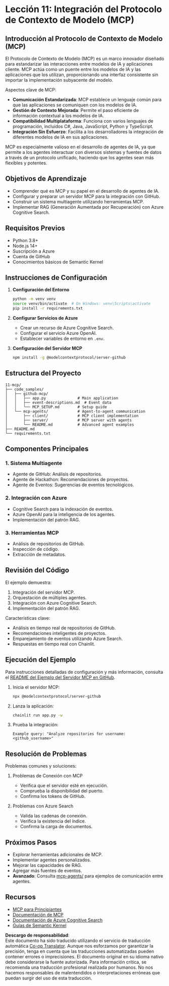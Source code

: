 <!--
CO_OP_TRANSLATOR_METADATA:
{
  "original_hash": "e255edb8423b34b4bba20263ef38f208",
  "translation_date": "2025-08-21T11:56:44+00:00",
  "source_file": "11-mcp/README.md",
  "language_code": "es"
}
-->
# Lección 11: Integración del Protocolo de Contexto de Modelo (MCP)

## Introducción al Protocolo de Contexto de Modelo (MCP)

El Protocolo de Contexto de Modelo (MCP) es un marco innovador diseñado para estandarizar las interacciones entre modelos de IA y aplicaciones cliente. MCP actúa como un puente entre los modelos de IA y las aplicaciones que los utilizan, proporcionando una interfaz consistente sin importar la implementación subyacente del modelo.

Aspectos clave de MCP:

- **Comunicación Estandarizada**: MCP establece un lenguaje común para que las aplicaciones se comuniquen con los modelos de IA.
- **Gestión de Contexto Mejorada**: Permite el paso eficiente de información contextual a los modelos de IA.
- **Compatibilidad Multiplataforma**: Funciona con varios lenguajes de programación, incluidos C#, Java, JavaScript, Python y TypeScript.
- **Integración Sin Esfuerzo**: Facilita a los desarrolladores la integración de diferentes modelos de IA en sus aplicaciones.

MCP es especialmente valioso en el desarrollo de agentes de IA, ya que permite a los agentes interactuar con diversos sistemas y fuentes de datos a través de un protocolo unificado, haciendo que los agentes sean más flexibles y potentes.

## Objetivos de Aprendizaje
- Comprender qué es MCP y su papel en el desarrollo de agentes de IA.
- Configurar y preparar un servidor MCP para la integración con GitHub.
- Construir un sistema multiagente utilizando herramientas MCP.
- Implementar RAG (Generación Aumentada por Recuperación) con Azure Cognitive Search.

## Requisitos Previos
- Python 3.8+
- Node.js 14+
- Suscripción a Azure
- Cuenta de GitHub
- Conocimientos básicos de Semantic Kernel

## Instrucciones de Configuración

1. **Configuración del Entorno**  
   ```bash
   python -m venv venv
   source venv/bin/activate  # On Windows: venv\Scripts\activate
   pip install -r requirements.txt
   ```

2. **Configurar Servicios de Azure**
   - Crear un recurso de Azure Cognitive Search.
   - Configurar el servicio Azure OpenAI.
   - Establecer variables de entorno en `.env`.

3. **Configuración del Servidor MCP**  
   ```bash
   npm install -g @modelcontextprotocol/server-github
   ```

## Estructura del Proyecto

```
11-mcp/
├── code_samples/
│   ├── github-mcp/
│   │   ├── app.py              # Main application
│   │   ├── event-descriptions.md  # Event data
│   │   └── MCP_SETUP.md        # Setup guide
│   └── mcp-agents/             # Agent-to-agent communication
│       ├── client/             # MCP client implementation
│       ├── server/             # MCP server with agents
│       └── README.md           # Advanced agent examples
├── README.md
└── requirements.txt
```

## Componentes Principales

### 1. Sistema Multiagente
- Agente de GitHub: Análisis de repositorios.
- Agente de Hackathon: Recomendaciones de proyectos.
- Agente de Eventos: Sugerencias de eventos tecnológicos.

### 2. Integración con Azure
- Cognitive Search para la indexación de eventos.
- Azure OpenAI para la inteligencia de los agentes.
- Implementación del patrón RAG.

### 3. Herramientas MCP
- Análisis de repositorios de GitHub.
- Inspección de código.
- Extracción de metadatos.

## Revisión del Código

El ejemplo demuestra:
1. Integración del servidor MCP.
2. Orquestación de múltiples agentes.
3. Integración con Azure Cognitive Search.
4. Implementación del patrón RAG.

Características clave:
- Análisis en tiempo real de repositorios de GitHub.
- Recomendaciones inteligentes de proyectos.
- Emparejamiento de eventos utilizando Azure Search.
- Respuestas en tiempo real con Chainlit.

## Ejecución del Ejemplo

Para instrucciones detalladas de configuración y más información, consulta el [README del Ejemplo del Servidor MCP en GitHub](./code_samples/github-mcp/README.md).

1. Inicia el servidor MCP:  
   ```bash
   npx @modelcontextprotocol/server-github
   ```

2. Lanza la aplicación:  
   ```bash
   chainlit run app.py -w
   ```

3. Prueba la integración:  
   ```
   Example query: "Analyze repositories for username: <github_username>"
   ```

## Resolución de Problemas

Problemas comunes y soluciones:
1. Problemas de Conexión con MCP
   - Verifica que el servidor esté en ejecución.
   - Comprueba la disponibilidad del puerto.
   - Confirma los tokens de GitHub.

2. Problemas con Azure Search
   - Valida las cadenas de conexión.
   - Verifica la existencia del índice.
   - Confirma la carga de documentos.

## Próximos Pasos
- Explorar herramientas adicionales de MCP.
- Implementar agentes personalizados.
- Mejorar las capacidades de RAG.
- Agregar más fuentes de eventos.
- **Avanzado**: Consulta [mcp-agents/](../../../11-mcp/code_samples/mcp-agents) para ejemplos de comunicación entre agentes.

## Recursos
- [MCP para Principiantes](https://aka.ms/mcp-for-beginners)  
- [Documentación de MCP](https://github.com/microsoft/semantic-kernel/tree/main/python/semantic-kernel/semantic_kernel/connectors/mcp)  
- [Documentación de Azure Cognitive Search](https://learn.microsoft.com/azure/search/)  
- [Guías de Semantic Kernel](https://learn.microsoft.com/semantic-kernel/)  

**Descargo de responsabilidad**:  
Este documento ha sido traducido utilizando el servicio de traducción automática [Co-op Translator](https://github.com/Azure/co-op-translator). Aunque nos esforzamos por garantizar la precisión, tenga en cuenta que las traducciones automatizadas pueden contener errores o imprecisiones. El documento original en su idioma nativo debe considerarse la fuente autorizada. Para información crítica, se recomienda una traducción profesional realizada por humanos. No nos hacemos responsables de malentendidos o interpretaciones erróneas que puedan surgir del uso de esta traducción.
